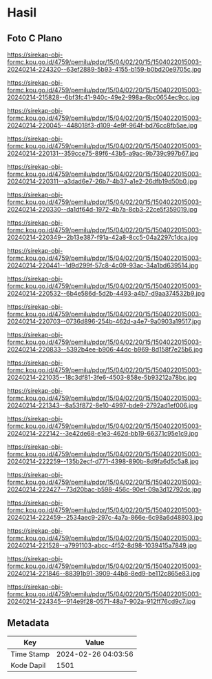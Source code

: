 # Hasil

## Foto C Plano

https://sirekap-obj-formc.kpu.go.id/4759/pemilu/pdpr/15/04/02/20/15/1504022015003-20240214-224320--63ef2889-5b93-4155-b159-b0bd20e9705c.jpg

https://sirekap-obj-formc.kpu.go.id/4759/pemilu/pdpr/15/04/02/20/15/1504022015003-20240214-215828--6bf3fc41-940c-49e2-998a-6bc0654ec9cc.jpg

https://sirekap-obj-formc.kpu.go.id/4759/pemilu/pdpr/15/04/02/20/15/1504022015003-20240214-220045--448018f3-d109-4e9f-964f-bd76cc8fb5ae.jpg

https://sirekap-obj-formc.kpu.go.id/4759/pemilu/pdpr/15/04/02/20/15/1504022015003-20240214-220131--359cce75-89f6-43b5-a9ac-9b739c997b67.jpg

https://sirekap-obj-formc.kpu.go.id/4759/pemilu/pdpr/15/04/02/20/15/1504022015003-20240214-220311--a3dad6e7-26b7-4b37-a1e2-26dfb19d50b0.jpg

https://sirekap-obj-formc.kpu.go.id/4759/pemilu/pdpr/15/04/02/20/15/1504022015003-20240214-220330--da1df64d-1972-4b7a-8cb3-22ce5f359019.jpg

https://sirekap-obj-formc.kpu.go.id/4759/pemilu/pdpr/15/04/02/20/15/1504022015003-20240214-220349--2b13e387-f91a-42a8-8cc5-04a2297c1dca.jpg

https://sirekap-obj-formc.kpu.go.id/4759/pemilu/pdpr/15/04/02/20/15/1504022015003-20240214-220441--1d9d299f-57c8-4c09-93ac-34a1bd639514.jpg

https://sirekap-obj-formc.kpu.go.id/4759/pemilu/pdpr/15/04/02/20/15/1504022015003-20240214-220532--6b4e586d-5d2b-4493-a4b7-d9aa374532b9.jpg

https://sirekap-obj-formc.kpu.go.id/4759/pemilu/pdpr/15/04/02/20/15/1504022015003-20240214-220703--0736d896-254b-462d-a4e7-9a0903a19517.jpg

https://sirekap-obj-formc.kpu.go.id/4759/pemilu/pdpr/15/04/02/20/15/1504022015003-20240214-220833--5392b4ee-b906-44dc-b969-8d158f7e25b6.jpg

https://sirekap-obj-formc.kpu.go.id/4759/pemilu/pdpr/15/04/02/20/15/1504022015003-20240214-221035--18c3df81-3fe6-4503-858e-5b93212a78bc.jpg

https://sirekap-obj-formc.kpu.go.id/4759/pemilu/pdpr/15/04/02/20/15/1504022015003-20240214-221343--8a53f872-8e10-4997-bde9-2792ad1ef006.jpg

https://sirekap-obj-formc.kpu.go.id/4759/pemilu/pdpr/15/04/02/20/15/1504022015003-20240214-222142--3e42de68-e1e3-462d-bb19-66371c95e1c9.jpg

https://sirekap-obj-formc.kpu.go.id/4759/pemilu/pdpr/15/04/02/20/15/1504022015003-20240214-222259--135b2ecf-d771-4398-890b-8d9fa6d5c5a8.jpg

https://sirekap-obj-formc.kpu.go.id/4759/pemilu/pdpr/15/04/02/20/15/1504022015003-20240214-222427--73d20bac-b598-456c-90ef-09a3d12792dc.jpg

https://sirekap-obj-formc.kpu.go.id/4759/pemilu/pdpr/15/04/02/20/15/1504022015003-20240214-222459--2534aec9-297c-4a7a-866e-6c98a6d48803.jpg

https://sirekap-obj-formc.kpu.go.id/4759/pemilu/pdpr/15/04/02/20/15/1504022015003-20240214-221528--a7991103-abcc-4f52-8d98-1039415a7849.jpg

https://sirekap-obj-formc.kpu.go.id/4759/pemilu/pdpr/15/04/02/20/15/1504022015003-20240214-221846--88391b91-3909-44b8-8ed9-be112c865e83.jpg

https://sirekap-obj-formc.kpu.go.id/4759/pemilu/pdpr/15/04/02/20/15/1504022015003-20240214-224345--914e9f28-0571-48a7-902a-912ff76cd9c7.jpg


## Metadata

| Key        | Value               |
| ---------- | ------------------- |
| Time Stamp | 2024-02-26 04:03:56 |
| Kode Dapil | 1501                |



